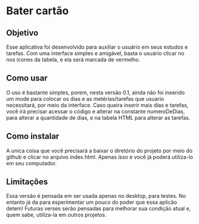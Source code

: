 <h1>Bater cartão</h1>
<h2>Objetivo</h2>
<p>Esse aplicativa foi desenvolvido para auxiliar o usuário em seus estudos e tarefas. Com uma interface simples e amigável,
basta o usuário clicar no nos ícones da tabela, e ela será marcada de vermelho.
<h2>Como usar</h2>
<p>O uso é bastante simples, porem, nesta versão 0.1, ainda não foi inserido um mode para colocar os dias e as metérias/tarefas que
usuario necessitará, por meio da interface. Caso queira inserir mais dias e tarefas, você irá precisar acessar o código e alterar na
constante numeroDeDias, para alterar a quantidade de dias, e na tabela HTML para alterar as tarefas.</p>
<h2>Como instalar</h2>
<p>A unica coisa que você precisará a baixar o diretório do projeto por meio do github e clicar no arquivo index.html. Apenas isso e você
já poderá utiliza-lo em seu computador.</p>
<h2>Limitações</h2>
<p>Essa versão é pensada em ser usada apenas no desktop, para testes. No entanto já da para esperimentar um pouco do poder que essa
aplicão detem! Futuras verses serão pensadas para melhorar sua condição atual e, quem sabe, utiliza-la em outros projetos.</p>

